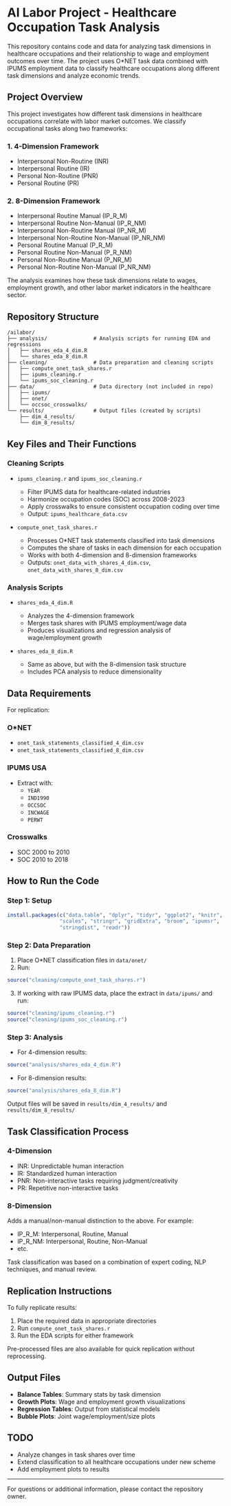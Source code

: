 # AI Labor Project - Healthcare Occupation Task Analysis

This repository contains code and data for analyzing task dimensions in healthcare occupations and their relationship to wage and employment outcomes over time. The project uses O*NET task data combined with IPUMS employment data to classify healthcare occupations along different task dimensions and analyze economic trends.

## Project Overview

This project investigates how different task dimensions in healthcare occupations correlate with labor market outcomes. We classify occupational tasks along two frameworks:

### 1. 4-Dimension Framework
- Interpersonal Non-Routine (INR)
- Interpersonal Routine (IR)
- Personal Non-Routine (PNR)
- Personal Routine (PR)

### 2. 8-Dimension Framework
- Interpersonal Routine Manual (IP_R_M)
- Interpersonal Routine Non-Manual (IP_R_NM)
- Interpersonal Non-Routine Manual (IP_NR_M)
- Interpersonal Non-Routine Non-Manual (IP_NR_NM)
- Personal Routine Manual (P_R_M)
- Personal Routine Non-Manual (P_R_NM)
- Personal Non-Routine Manual (P_NR_M)
- Personal Non-Routine Non-Manual (P_NR_NM)

The analysis examines how these task dimensions relate to wages, employment growth, and other labor market indicators in the healthcare sector.

## Repository Structure
```
/ailabor/
├── analysis/               # Analysis scripts for running EDA and regressions
│   ├── shares_eda_4_dim.R
│   └── shares_eda_8_dim.R
├── cleaning/               # Data preparation and cleaning scripts
│   ├── compute_onet_task_shares.r
│   ├── ipums_cleaning.r
│   └── ipums_soc_cleaning.r
├── data/                   # Data directory (not included in repo)
│   ├── ipums/
│   ├── onet/
│   └── occsoc_crosswalks/
└── results/                # Output files (created by scripts)
    ├── dim_4_results/
    └── dim_8_results/
```

## Key Files and Their Functions

### Cleaning Scripts

- `ipums_cleaning.r` and `ipums_soc_cleaning.r`
  - Filter IPUMS data for healthcare-related industries
  - Harmonize occupation codes (SOC) across 2008-2023
  - Apply crosswalks to ensure consistent occupation coding over time
  - Output: `ipums_healthcare_data.csv`

- `compute_onet_task_shares.r`
  - Processes O*NET task statements classified into task dimensions
  - Computes the share of tasks in each dimension for each occupation
  - Works with both 4-dimension and 8-dimension frameworks
  - Outputs: `onet_data_with_shares_4_dim.csv`, `onet_data_with_shares_8_dim.csv`

### Analysis Scripts

- `shares_eda_4_dim.R`
  - Analyzes the 4-dimension framework
  - Merges task shares with IPUMS employment/wage data
  - Produces visualizations and regression analysis of wage/employment growth

- `shares_eda_8_dim.R`
  - Same as above, but with the 8-dimension task structure
  - Includes PCA analysis to reduce dimensionality

## Data Requirements

For replication:

### O*NET
- `onet_task_statements_classified_4_dim.csv`
- `onet_task_statements_classified_8_dim.csv`

### IPUMS USA
- Extract with:
  - `YEAR`
  - `IND1990`
  - `OCCSOC`
  - `INCWAGE`
  - `PERWT`

### Crosswalks
- SOC 2000 to 2010
- SOC 2010 to 2018

## How to Run the Code

### Step 1: Setup
```r
install.packages(c("data.table", "dplyr", "tidyr", "ggplot2", "knitr", 
                 "scales", "stringr", "gridExtra", "broom", "ipumsr",
                 "stringdist", "readr"))
```

### Step 2: Data Preparation
1. Place O*NET classification files in `data/onet/`
2. Run:
```r
source("cleaning/compute_onet_task_shares.r")
```
3. If working with raw IPUMS data, place the extract in `data/ipums/` and run:
```r
source("cleaning/ipums_cleaning.r")
source("cleaning/ipums_soc_cleaning.r")
```

### Step 3: Analysis
- For 4-dimension results:
```r
source("analysis/shares_eda_4_dim.R")
```
- For 8-dimension results:
```r
source("analysis/shares_eda_8_dim.R")
```

Output files will be saved in `results/dim_4_results/` and `results/dim_8_results/`

## Task Classification Process

### 4-Dimension
- INR: Unpredictable human interaction
- IR: Standardized human interaction
- PNR: Non-interactive tasks requiring judgment/creativity
- PR: Repetitive non-interactive tasks

### 8-Dimension
Adds a manual/non-manual distinction to the above. For example:
- IP_R_M: Interpersonal, Routine, Manual
- IP_R_NM: Interpersonal, Routine, Non-Manual
- etc.

Task classification was based on a combination of expert coding, NLP techniques, and manual review.

## Replication Instructions

To fully replicate results:
1. Place the required data in appropriate directories
2. Run `compute_onet_task_shares.r`
3. Run the EDA scripts for either framework

Pre-processed files are also available for quick replication without reprocessing.

## Output Files

- **Balance Tables**: Summary stats by task dimension
- **Growth Plots**: Wage and employment growth visualizations
- **Regression Tables**: Output from statistical models
- **Bubble Plots**: Joint wage/employment/size plots

## TODO
- Analyze changes in task shares over time
- Extend classification to all healthcare occupations under new scheme
- Add employment plots to results

---

For questions or additional information, please contact the repository owner.
